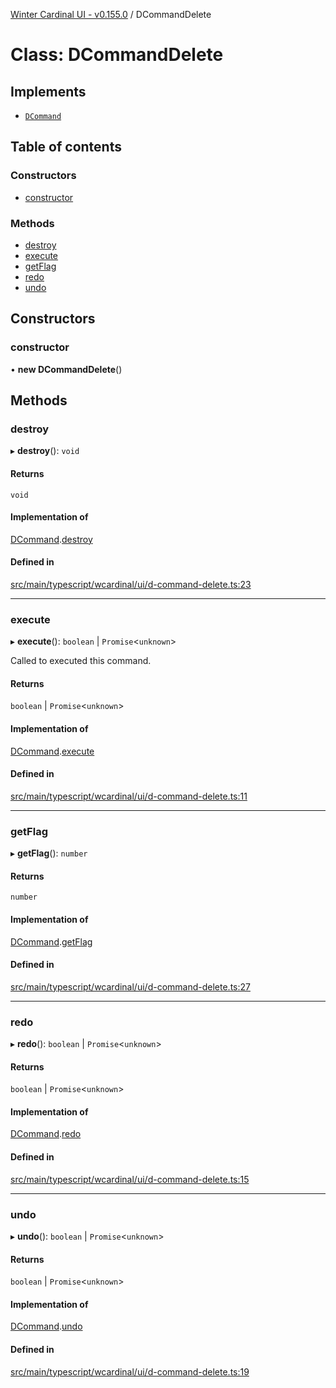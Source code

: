 [Winter Cardinal UI - v0.155.0](../index.md) / DCommandDelete

# Class: DCommandDelete

## Implements

- [`DCommand`](../interfaces/DCommand.md)

## Table of contents

### Constructors

- [constructor](DCommandDelete.md#constructor)

### Methods

- [destroy](DCommandDelete.md#destroy)
- [execute](DCommandDelete.md#execute)
- [getFlag](DCommandDelete.md#getflag)
- [redo](DCommandDelete.md#redo)
- [undo](DCommandDelete.md#undo)

## Constructors

### constructor

• **new DCommandDelete**()

## Methods

### destroy

▸ **destroy**(): `void`

#### Returns

`void`

#### Implementation of

[DCommand](../interfaces/DCommand.md).[destroy](../interfaces/DCommand.md#destroy)

#### Defined in

[src/main/typescript/wcardinal/ui/d-command-delete.ts:23](https://github.com/winter-cardinal/winter-cardinal-ui/blob/v0.155.0/src/main/typescript/wcardinal/ui/d-command-delete.ts#L23)

___

### execute

▸ **execute**(): `boolean` \| `Promise`<`unknown`\>

Called to executed this command.

#### Returns

`boolean` \| `Promise`<`unknown`\>

#### Implementation of

[DCommand](../interfaces/DCommand.md).[execute](../interfaces/DCommand.md#execute)

#### Defined in

[src/main/typescript/wcardinal/ui/d-command-delete.ts:11](https://github.com/winter-cardinal/winter-cardinal-ui/blob/v0.155.0/src/main/typescript/wcardinal/ui/d-command-delete.ts#L11)

___

### getFlag

▸ **getFlag**(): `number`

#### Returns

`number`

#### Implementation of

[DCommand](../interfaces/DCommand.md).[getFlag](../interfaces/DCommand.md#getflag)

#### Defined in

[src/main/typescript/wcardinal/ui/d-command-delete.ts:27](https://github.com/winter-cardinal/winter-cardinal-ui/blob/v0.155.0/src/main/typescript/wcardinal/ui/d-command-delete.ts#L27)

___

### redo

▸ **redo**(): `boolean` \| `Promise`<`unknown`\>

#### Returns

`boolean` \| `Promise`<`unknown`\>

#### Implementation of

[DCommand](../interfaces/DCommand.md).[redo](../interfaces/DCommand.md#redo)

#### Defined in

[src/main/typescript/wcardinal/ui/d-command-delete.ts:15](https://github.com/winter-cardinal/winter-cardinal-ui/blob/v0.155.0/src/main/typescript/wcardinal/ui/d-command-delete.ts#L15)

___

### undo

▸ **undo**(): `boolean` \| `Promise`<`unknown`\>

#### Returns

`boolean` \| `Promise`<`unknown`\>

#### Implementation of

[DCommand](../interfaces/DCommand.md).[undo](../interfaces/DCommand.md#undo)

#### Defined in

[src/main/typescript/wcardinal/ui/d-command-delete.ts:19](https://github.com/winter-cardinal/winter-cardinal-ui/blob/v0.155.0/src/main/typescript/wcardinal/ui/d-command-delete.ts#L19)
